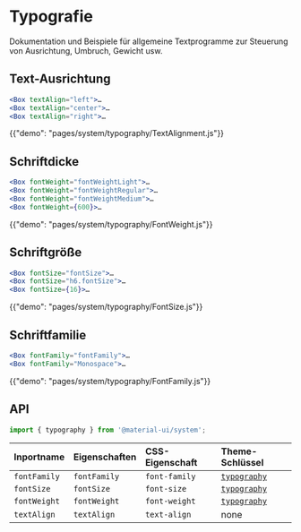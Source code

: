 # Typografie

<p class="description">Dokumentation und Beispiele für allgemeine Textprogramme zur Steuerung von Ausrichtung, Umbruch, Gewicht usw.</p>

## Text-Ausrichtung

```jsx
<Box textAlign="left">…
<Box textAlign="center">…
<Box textAlign="right">…
```

{{"demo": "pages/system/typography/TextAlignment.js"}}

## Schriftdicke

```jsx
<Box fontWeight="fontWeightLight">…
<Box fontWeight="fontWeightRegular">…
<Box fontWeight="fontWeightMedium">…
<Box fontWeight={600}>…
```

{{"demo": "pages/system/typography/FontWeight.js"}}

## Schriftgröße

```jsx
<Box fontSize="fontSize">…
<Box fontSize="h6.fontSize">…
<Box fontSize={16}>…
```

{{"demo": "pages/system/typography/FontSize.js"}}

## Schriftfamilie

```jsx
<Box fontFamily="fontFamily">…
<Box fontFamily="Monospace">…
```

{{"demo": "pages/system/typography/FontFamily.js"}}

## API

```js
import { typography } from '@material-ui/system';
```

| Inportname   | Eigenschaften | CSS-Eigenschaft | Theme-Schlüssel                                                        |
|:------------ |:------------- |:--------------- |:---------------------------------------------------------------------- |
| `fontFamily` | `fontFamily`  | `font-family`   | [`typography`](/customization/default-theme/?expend-path=$.typography) |
| `fontSize`   | `fontSize`    | `font-size`     | [`typography`](/customization/default-theme/?expend-path=$.typography) |
| `fontWeight` | `fontWeight`  | `font-weight`   | [`typography`](/customization/default-theme/?expend-path=$.typography) |
| `textAlign`  | `textAlign`   | `text-align`    | none                                                                   |
